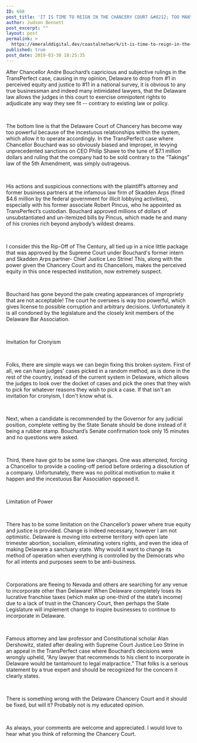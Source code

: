 ```yaml
---
ID: 698
post_title: 'IT IS TIME TO REIGN IN THE CHANCERY COURT &#8212; TOO MANY ARBITRARY AND CAPRICIOUS RULINGS BY CHANCELLOR ANDRE BOUCHARD!'
author: Judson Bennett
post_excerpt: ""
layout: post
permalink: >
  https://emeralddigital.dev/coastalnetwork/it-is-time-to-reign-in-the-chancery-court-too-many-arbitrary-and-capricious-rulings-by-chancellor-andre-bouchard/
published: true
post_date: 2019-03-30 18:25:35
---
```

After Chancellor Andre Bouchard’s capricious and subjective rulings in the TransPerfect case, causing in my opinion, Delaware to drop from #1 in perceived equity and justice to #11 in a national survey, it is obvious to any true businessman and indeed many intimidated lawyers, that the Delaware law allows the judges in this court to exercise omnipotent rights to adjudicate any way they see fit -- contrary to existing law or policy.

&nbsp;

The bottom line is that the Delaware Court of Chancery has become way too powerful because of the incestuous relationships within the system, which allow it to operate accordingly. In the TransPerfect case where Chancellor Bouchard was so obviously biased and improper, in levying unprecedented sanctions on CEO Philip Shawe to the tune of $7.1 million dollars and ruling that the company had to be sold contrary to the “Takings” law of the 5th Amendment, was simply outrageous.

&nbsp;

His actions and suspicious connections with the plaintiff’s attorney and former business partners at the infamous law firm of Skadden Arps (fined $4.6 million by the federal government for illicit lobbying activities), especially with his former associate Robert Pincus, who he appointed as TransPerfect’s custodian. Bouchard approved millions of dollars of unsubstantiated and un-itemized bills by Pincus, which made he and many of his cronies rich beyond anybody’s wildest dreams.

&nbsp;

I consider this the Rip-Off of The Century, all tied up in a nice little package that was approved by the Supreme Court under Bouchard's former intern and Skadden Arps partner- Chief Justice Leo Strine! This, along with the power given the Chancery Court and its Chancellors, makes the perceived equity in this once respected institution, now extremely suspect.

&nbsp;

Bouchard has gone beyond the pale creating appearances of impropriety that are not acceptable! The court he oversees is way too powerful, which gives license to possible corruption and arbitrary decisions. Unfortunately it is all condoned by the legislature and the closely knit members of the Delaware Bar Association.

&nbsp;

Invitation for Cronyism

&nbsp;

Folks, there are simple ways we can begin fixing this broken system. First of all, we can have judges' cases picked in a random method, as is done in the rest of the country, instead of the current system in Delaware, which allows the judges to look over the docket of cases and pick the ones that they wish to pick for whatever reasons they wish to pick a case. If that isn't an invitation for cronyism, I don't know what is.

&nbsp;

Next, when a candidate is recommended by the Governor for any judicial position, complete vetting by the State Senate should be done instead of it being a rubber stamp. Bouchard’s Senate confirmation took only 15 minutes and no questions were asked.

&nbsp;

Third, there have got to be some law changes. One was attempted, forcing a Chancellor to provide a cooling-off period before ordering a dissolution of a company. Unfortunately, there was no political motivation to make it happen and the incestuous Bar Association opposed it.

&nbsp;

Limitation of Power

&nbsp;

There has to be some limitation on the Chancellor’s power where true equity and justice is provided. Change is indeed necessary, however I am not optimistic. Delaware is moving into extreme territory with open late trimester abortion, socialism, eliminating voters rights, and even the idea of making Delaware a sanctuary state. Why would it want to change its method of operation when everything is controlled by the Democrats who for all intents and purposes seem to be anti-business.

&nbsp;

Corporations are fleeing to Nevada and others are searching for any venue to incorporate other than Delaware! When Delaware completely loses its lucrative franchise taxes (which make up one-third of the state’s income) due to a lack of trust in the Chancery Court, then perhaps the State Legislature will implement change to inspire businesses to continue to incorporate in Delaware.

&nbsp;

Famous attorney and law professor and Constitutional scholar Alan Dershowitz, stated after dealing with Supreme Court Justice Leo Strine in an appeal in the TransPerfect case where Bouchard’s decisions were wrongly upheld, “Any lawyer that recommends to his client to incorporate in Delaware would be tantamount to legal malpractice.” That folks is a serious statement by a true expert and should be recognized for the concern it clearly states.

&nbsp;

There is something wrong with the Delaware Chancery Court and it should be fixed, but will it? Probably not is my educated opinion.

&nbsp;

As always, your comments are welcome and appreciated. I would love to hear what you think of reforming the Chancery Court.

&nbsp;